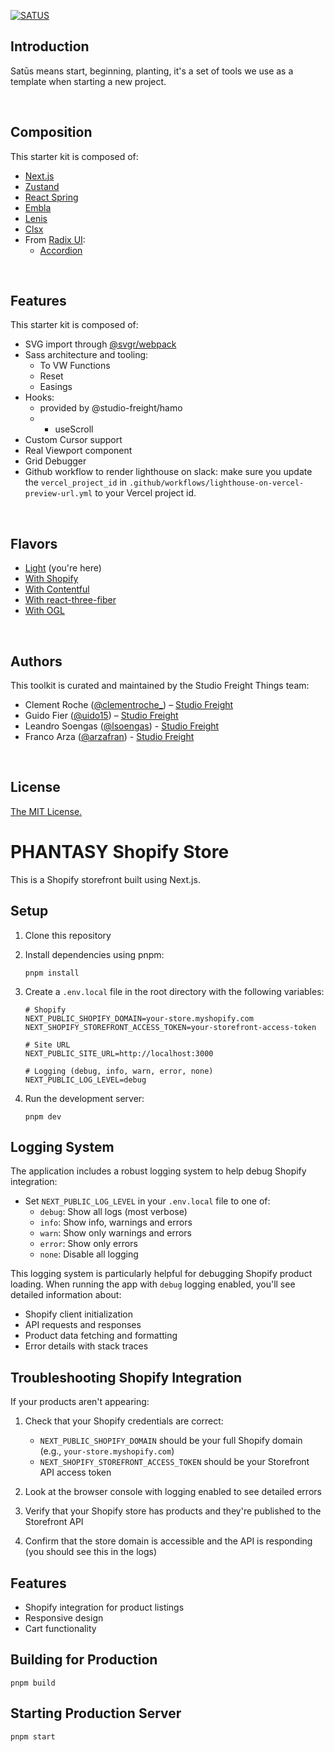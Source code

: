 [![SATUS](https://assets.studiofreight.com/satus/header.png)](https://github.com/studio-freight/satus)

<!-- <p align="center">
  <a aria-label="Vercel logo" href="https://vercel.com">
    <img src="https://badgen.net/badge/icon/Next?icon=zeit&label&color=black&labelColor=black">
  </a>
  <br/>
  <a aria-label="NPM version" href="https://www.npmjs.com/package/swr">
    <img alt="" src="https://badgen.net/npm/v/swr?color=black&labelColor=black">
  </a>
  <a aria-label="Package size" href="https://bundlephobia.com/result?p=swr">
    <img alt="" src="https://badgen.net/bundlephobia/minzip/swr?color=black&labelColor=black">
  </a>
  <a aria-label="License" href="https://github.com/vercel/swr/blob/main/LICENSE">
    <img alt="" src="https://badgen.net/npm/license/swr?color=black&labelColor=black">
  </a>
</p> -->

## Introduction

Satūs means start, beginning, planting, it's a set of tools we use as a template when starting a new project.

<br/>

## Composition

This starter kit is composed of:

- [Next.js](https://nextjs.org)
- [Zustand](https://github.com/pmndrs/zustand)
- [React Spring](https://github.com/pmndrs/react-spring)
- [Embla](https://embla-carousel.com)
- [Lenis](https://github.com/studio-freight/lenis)
- [Clsx](https://www.npmjs.com/package/clsx)
- From [Radix UI](https://www.radix-ui.com/):
  - [Accordion](https://www.radix-ui.com/docs/primitives/components/accordion)

<br/>

## Features

This starter kit is composed of:

- SVG import through [@svgr/webpack](https://www.npmjs.com/package/@svgr/webpack)
- Sass architecture and tooling:
  - To VW Functions
  - Reset
  - Easings
- Hooks:
  - provided by @studio-freight/hamo
  - - useScroll
- Custom Cursor support
- Real Viewport component
- Grid Debugger
- Github workflow to render lighthouse on slack:
  make sure you update the `vercel_project_id` in `.github/workflows/lighthouse-on-vercel-preview-url.yml` to your Vercel project id.

<br/>

## Flavors

- [Light](https://github.com/studio-freight/satus) (you're here)
- [With Shopify](https://github.com/studio-freight/satus/tree/with-shopify)
- [With Contentful](https://github.com/studio-freight/satus/tree/with-contentful)
- [With react-three-fiber](https://github.com/studio-freight/satus/tree/with-r3f)
- [With OGL](https://github.com/studio-freight/satus/tree/with-ogl)

<br/>

## Authors

This toolkit is curated and maintained by the Studio Freight Things team:

- Clement Roche ([@clementroche\_](https://twitter.com/clementroche_)) – [Studio Freight](https://studiofreight.com)
- Guido Fier ([@uido15](https://twitter.com/uido15)) – [Studio Freight](https://studiofreight.com)
- Leandro Soengas ([@lsoengas](https://twitter.com/lsoengas)) - [Studio Freight](https://studiofreight.com)
- Franco Arza ([@arzafran](https://twitter.com/arzafran)) - [Studio Freight](https://studiofreight.com)

<br/>

## License

[The MIT License.](https://opensource.org/licenses/MIT)

# PHANTASY Shopify Store

This is a Shopify storefront built using Next.js.

## Setup

1. Clone this repository
2. Install dependencies using pnpm:
   ```
   pnpm install
   ```
3. Create a `.env.local` file in the root directory with the following variables:

   ```
   # Shopify
   NEXT_PUBLIC_SHOPIFY_DOMAIN=your-store.myshopify.com
   NEXT_SHOPIFY_STOREFRONT_ACCESS_TOKEN=your-storefront-access-token

   # Site URL
   NEXT_PUBLIC_SITE_URL=http://localhost:3000

   # Logging (debug, info, warn, error, none)
   NEXT_PUBLIC_LOG_LEVEL=debug
   ```

4. Run the development server:
   ```
   pnpm dev
   ```

## Logging System

The application includes a robust logging system to help debug Shopify integration:

- Set `NEXT_PUBLIC_LOG_LEVEL` in your `.env.local` file to one of:
  - `debug`: Show all logs (most verbose)
  - `info`: Show info, warnings and errors
  - `warn`: Show only warnings and errors
  - `error`: Show only errors
  - `none`: Disable all logging

This logging system is particularly helpful for debugging Shopify product loading. When running the app with `debug` logging enabled, you'll see detailed information about:

- Shopify client initialization
- API requests and responses
- Product data fetching and formatting
- Error details with stack traces

## Troubleshooting Shopify Integration

If your products aren't appearing:

1. Check that your Shopify credentials are correct:

   - `NEXT_PUBLIC_SHOPIFY_DOMAIN` should be your full Shopify domain (e.g., `your-store.myshopify.com`)
   - `NEXT_SHOPIFY_STOREFRONT_ACCESS_TOKEN` should be your Storefront API access token

2. Look at the browser console with logging enabled to see detailed errors

3. Verify that your Shopify store has products and they're published to the Storefront API

4. Confirm that the store domain is accessible and the API is responding (you should see this in the logs)

## Features

- Shopify integration for product listings
- Responsive design
- Cart functionality

## Building for Production

```
pnpm build
```

## Starting Production Server

```
pnpm start
```
